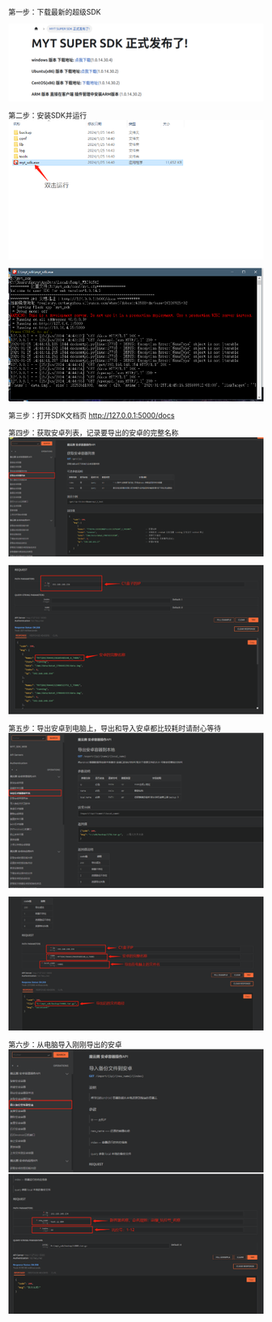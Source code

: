 第一步：下载最新的超级SDK

![image-20241216155211339](/img/sdk1.png)

第二步：安装SDK并运行
![img](/img/sdk2.png)

![img](/img/sdk3.png)


第三步：打开SDK文档页 http://127.0.0.1:5000/docs

第四步：获取安卓列表，记录要导出的安卓的完整名称
![img](/img/sdk4.png)

![img](/img/sdk5.png)


第五步：导出安卓到电脑上，导出和导入安卓都比较耗时请耐心等待
![img](/img/sdk6.png)

![img](/img/sdk7.png)



第六步：从电脑导入刚刚导出的安卓
![img](/img/sdk8.png)
![img](/img/sdk9.png)